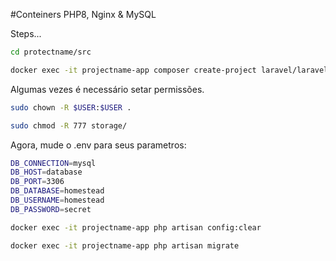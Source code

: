 #Conteiners PHP8, Nginx & MySQL

Steps...

```bash
cd protectname/src
``` 

```bash
docker exec -it projectname-app composer create-project laravel/laravel .
``` 

Algumas vezes é necessário setar permissões.

```bash
sudo chown -R $USER:$USER .
``` 

```bash
sudo chmod -R 777 storage/
``` 


Agora, mude o .env para seus parametros:

```bash
DB_CONNECTION=mysql
DB_HOST=database
DB_PORT=3306
DB_DATABASE=homestead
DB_USERNAME=homestead
DB_PASSWORD=secret
``` 

```bash
docker exec -it projectname-app php artisan config:clear
``` 
```bash
docker exec -it projectname-app php artisan migrate
``` 

```bash

``` 
```bash

``` 
```bash

``` 
```bash

``` 
